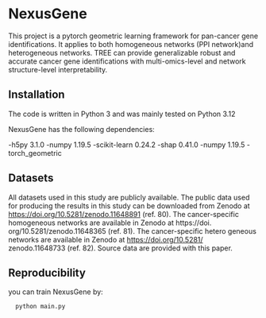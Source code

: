 
# NexusGene

This project is a pytorch geometric learning framework for pan-cancer gene identifications. It applies to both homogeneous networks (PPI network)and heterogeneous networks. TREE can provide generalizable robust and accurate cancer gene identifications with multi-omics-level and network structure-level interpretability.


## Installation

The code is written in Python 3 and was mainly tested on Python 3.12

NexusGene has the following dependencies:

-h5py 3.1.0
-numpy 1.19.5
-scikit-learn 0.24.2
-shap 0.41.0
-numpy 1.19.5
-torch_geometric
    
## Datasets
 All datasets used in this study are publicly available. The public data used 
for producing the results in this study can be downloaded from Zenodo 
at https://doi.org/10.5281/zenodo.11648891 (ref. 80). The cancer-specific 
homogeneous networks are available in Zenodo at https://doi.
 org/10.5281/zenodo.11648365 (ref. 81). The cancer-specific hetero
geneous networks are available in Zenodo at https://doi.org/10.5281/
 zenodo.11648733 (ref. 82). Source data are provided with this paper.
## Reproducibility
you can train NexusGene by:
```bash
  python main.py
```